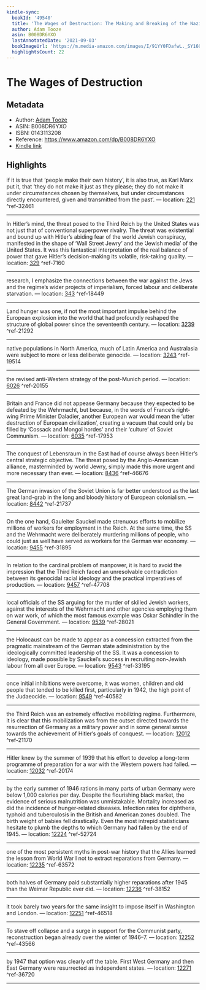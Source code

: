 ```yaml
---
kindle-sync:
  bookId: '49540'
  title: 'The Wages of Destruction: The Making and Breaking of the Nazi Economy'
  author: Adam Tooze
  asin: B008DR6YXO
  lastAnnotatedDate: '2021-09-03'
  bookImageUrl: 'https://m.media-amazon.com/images/I/91YY0FDafwL._SY160.jpg'
  highlightsCount: 22
---
```

# The Wages of Destruction
## Metadata
* Author: [Adam Tooze](https://www.amazon.com/Adam-Tooze/e/B001H6UIZI/ref=dp_byline_cont_ebooks_1)
* ASIN: B008DR6YXO
* ISBN: 0143113208
* Reference: https://www.amazon.com/dp/B008DR6YXO
* [Kindle link](kindle://book?action=open&asin=B008DR6YXO)

## Highlights
if it is true that ‘people make their own history’, it is also true, as Karl Marx put it, that ‘they do not make it just as they please; they do not make it under circumstances chosen by themselves, but under circumstances directly encountered, given and transmitted from the past’. — location: [221](kindle://book?action=open&asin=B008DR6YXO&location=221) ^ref-32461

---
In Hitler’s mind, the threat posed to the Third Reich by the United States was not just that of conventional superpower rivalry. The threat was existential and bound up with Hitler’s abiding fear of the world Jewish conspiracy, manifested in the shape of ‘Wall Street Jewry’ and the ‘Jewish media’ of the United States. It was this fantastical interpretation of the real balance of power that gave Hitler’s decision-making its volatile, risk-taking quality. — location: [329](kindle://book?action=open&asin=B008DR6YXO&location=329) ^ref-7160

---
research, I emphasize the connections between the war against the Jews and the regime’s wider projects of imperialism, forced labour and deliberate starvation. — location: [343](kindle://book?action=open&asin=B008DR6YXO&location=343) ^ref-18449

---
Land hunger was one, if not the most important impulse behind the European explosion into the world that had profoundly reshaped the structure of global power since the seventeenth century. — location: [3239](kindle://book?action=open&asin=B008DR6YXO&location=3239) ^ref-21292

---
native populations in North America, much of Latin America and Australasia were subject to more or less deliberate genocide. — location: [3243](kindle://book?action=open&asin=B008DR6YXO&location=3243) ^ref-19514

---
the revised anti-Western strategy of the post-Munich period. — location: [6026](kindle://book?action=open&asin=B008DR6YXO&location=6026) ^ref-20155

---
Britain and France did not appease Germany because they expected to be defeated by the Wehrmacht, but because, in the words of France’s right-wing Prime Minister Daladier, another European war would mean the ‘utter destruction of European civilization’, creating a vacuum that could only be filled by ‘Cossack and Mongol hordes’ and their ‘culture’ of Soviet Communism. — location: [6035](kindle://book?action=open&asin=B008DR6YXO&location=6035) ^ref-17953

---
The conquest of Lebensraum in the East had of course always been Hitler’s central strategic objective. The threat posed by the Anglo-American alliance, masterminded by world Jewry, simply made this more urgent and more necessary than ever. — location: [8436](kindle://book?action=open&asin=B008DR6YXO&location=8436) ^ref-46676

---
The German invasion of the Soviet Union is far better understood as the last great land-grab in the long and bloody history of European colonialism. — location: [8442](kindle://book?action=open&asin=B008DR6YXO&location=8442) ^ref-21737

---
On the one hand, Gauleiter Sauckel made strenuous efforts to mobilize millions of workers for employment in the Reich. At the same time, the SS and the Wehrmacht were deliberately murdering millions of people, who could just as well have served as workers for the German war economy. — location: [9455](kindle://book?action=open&asin=B008DR6YXO&location=9455) ^ref-31895

---
In relation to the cardinal problem of manpower, it is hard to avoid the impression that the Third Reich faced an unresolvable contradiction between its genocidal racial ideology and the practical imperatives of production. — location: [9457](kindle://book?action=open&asin=B008DR6YXO&location=9457) ^ref-47708

---
local officials of the SS arguing for the murder of skilled Jewish workers, against the interests of the Wehrmacht and other agencies employing them on war work, of which the most famous example was Oskar Schindler in the General Government. — location: [9539](kindle://book?action=open&asin=B008DR6YXO&location=9539) ^ref-28021

---
the Holocaust can be made to appear as a concession extracted from the pragmatic mainstream of the German state administration by the ideologically committed leadership of the SS. It was a concession to ideology, made possible by Sauckel’s success in recruiting non-Jewish labour from all over Europe. — location: [9543](kindle://book?action=open&asin=B008DR6YXO&location=9543) ^ref-33195

---
once initial inhibitions were overcome, it was women, children and old people that tended to be killed first, particularly in 1942, the high point of the Judaeocide. — location: [9549](kindle://book?action=open&asin=B008DR6YXO&location=9549) ^ref-40582

---
the Third Reich was an extremely effective mobilizing regime. Furthermore, it is clear that this mobilization was from the outset directed towards the resurrection of Germany as a military power and in some general sense towards the achievement of Hitler’s goals of conquest. — location: [12012](kindle://book?action=open&asin=B008DR6YXO&location=12012) ^ref-21170

---
Hitler knew by the summer of 1939 that his effort to develop a long-term programme of preparation for a war with the Western powers had failed. — location: [12032](kindle://book?action=open&asin=B008DR6YXO&location=12032) ^ref-20174

---
by the early summer of 1946 rations in many parts of urban Germany were below 1,000 calories per day. Despite the flourishing black market, the evidence of serious malnutrition was unmistakable. Mortality increased as did the incidence of hunger-related diseases. Infection rates for diphtheria, typhoid and tuberculosis in the British and American zones doubled. The birth weight of babies fell drastically. Even the most intrepid statisticians hesitate to plumb the depths to which Germany had fallen by the end of 1945. — location: [12224](kindle://book?action=open&asin=B008DR6YXO&location=12224) ^ref-52724

---
one of the most persistent myths in post-war history that the Allies learned the lesson from World War I not to extract reparations from Germany. — location: [12235](kindle://book?action=open&asin=B008DR6YXO&location=12235) ^ref-63572

---
both halves of Germany paid substantially higher reparations after 1945 than the Weimar Republic ever did. — location: [12236](kindle://book?action=open&asin=B008DR6YXO&location=12236) ^ref-38152

---
it took barely two years for the same insight to impose itself in Washington and London. — location: [12251](kindle://book?action=open&asin=B008DR6YXO&location=12251) ^ref-46518

---
To stave off collapse and a surge in support for the Communist party, reconstruction began already over the winter of 1946–7. — location: [12252](kindle://book?action=open&asin=B008DR6YXO&location=12252) ^ref-43566

---
by 1947 that option was clearly off the table. First West Germany and then East Germany were resurrected as independent states. — location: [12271](kindle://book?action=open&asin=B008DR6YXO&location=12271) ^ref-36720

---
